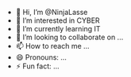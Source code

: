 - 👋 Hi, I’m @NinjaLasse
- 👀 I’m interested in CYBER
- 🌱 I’m currently learning IT
- 💞️ I’m looking to collaborate on ...
- 📫 How to reach me ...
- 😄 Pronouns: ...
- ⚡ Fun fact: ...

<!---
NinjaLasse/NinjaLasse is a ✨ special ✨ repository because its `README.md` (this file) appears on your GitHub profile.
You can click the Preview link to take a look at your changes.
--->
